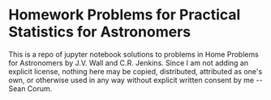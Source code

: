 # Homework Problems for Practical Statistics for Astronomers

This is a repo of jupyter notebook solutions to problems in Home Problems for Astronomers by J.V. Wall and C.R. Jenkins. Since I am not adding an explicit license, nothing here may be copied, distributed, attributed as one's own, or otherwise used in any way without explicit written consent by me -- Sean Corum.
